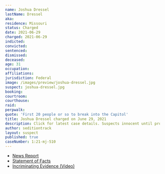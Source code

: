 ```yaml
---
name: Joshua Dressel
lastName: Dressel
aka:
residence: Missouri
status: Charged
date: 2021-06-29
charged: 2021-06-29
indicted:
convicted:
sentenced:
dismissed:
deceased:
age: 31
occupation:
affiliations:
jurisdiction: Federal
image: /images/preview/joshua-dressel.jpg
suspect: joshua-dressel.jpg
booking:
courtroom:
courthouse:
raid:
perpwalk:
quote: 'First 20 people or so to break into the Capitol'
title: Joshua Dressel charged on June 29, 2021
description: Click for latest case details. Suspects innocent until proven guilty.
author: seditiontrack
layout: suspect
published: true
caseNumber: 1:21-mj-510
---
```

- [News Report](https://www.stltoday.com/news/local/crime-and-courts/festus-man-streamed-capitol-riot-video-to-facebook-court-documents-say/article_15c8ff19-3032-5486-8a23-ba88d225f092.html)
- [Statement of Facts](https://www.justice.gov/usao-dc/case-multi-defendant/file/1412326/download)
- [Incriminating Evidence (Video)](https://youtu.be/MDg1NG4C2Z0)
